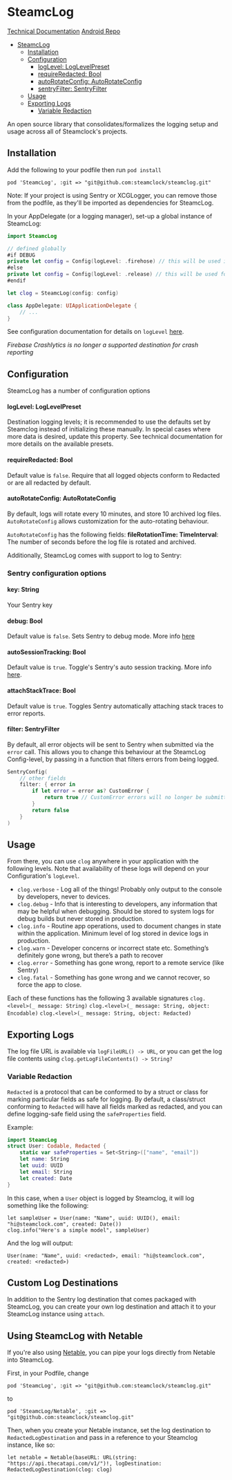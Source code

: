 # SteamcLog
[Technical Documentation](https://coda.io/d/SteamcLog-Public-Documentation_dYDBWMQYscM/SteamcLog-Technical-Documentation_suPjU)
[Android Repo](https://github.com/steamclock/steamclog-android)

- [SteamcLog](#steamclog)
  * [Installation](#installation)
  * [Configuration](#configuration)
    + [logLevel: LogLevelPreset](#loglevel-loglevelpreset)
    + [requireRedacted: Bool](#requireredacted-bool)
    + [autoRotateConfig: AutoRotateConfig](#autorotateconfig-autorotateconfig)
    - [sentryFilter: SentryFilter](#sentryfilter-sentryfilter)
  * [Usage](#usage)
  * [Exporting Logs](#exporting-logs)
    + [Variable Redaction](#variable-redaction)

An open source library that consolidates/formalizes the logging setup and usage across all of Steamclock's projects.

## Installation
Add the following to your podfile then run `pod install`
```
pod 'SteamcLog', :git => "git@github.com:steamclock/steamclog.git"
```

Note: If your project is using Sentry or XCGLogger, you can remove those from the podfile, as they'll be imported as dependencies for SteamcLog.

In your AppDelegate (or a logging manager), set-up a global instance of SteamcLog:

```swift
import SteamcLog

// defined globally
#if DEBUG
private let config = Config(logLevel: .firehose) // this will be used in debug builds.
#else
private let config = Config(logLevel: .release) // this will be used for release builds
#endif

let clog = SteamcLog(config: config)

class AppDelegate: UIApplicationDelegate {
    // ...
}
```

See configuration documentation for details on `logLevel` [here](#configuration).

_Firebase Crashlytics is no longer a supported destination for crash reporting_

## Configuration

SteamcLog has a number of configuration options

#### logLevel: LogLevelPreset
Destination logging levels; it is recommended to use the defaults set by Steamclog instead of initializing these manually. In special cases where more data is desired, update this property. See technical documentation for more details on the available presets.

#### requireRedacted: Bool
Default value is `false`.
Require that all logged objects conform to Redacted or are all redacted by default.

#### autoRotateConfig: AutoRotateConfig
By default, logs will rotate every 10 minutes, and store 10 archived log files.
`AutoRotateConfig` allows customization for the auto-rotating behaviour. 

`AutoRotateConfig` has the following fields:
**fileRotationTime: TimeInterval**: The number of seconds before the log file is rotated and archived.

Additionally, SteamcLog comes with support to log to Sentry:

### Sentry configuration options

#### key: String
Your Sentry key

#### debug: Bool
Default value is `false`.
Sets Sentry to debug mode. More info [here](https://docs.sentry.io/error-reporting/configuration/?platform=swift#debug)

#### autoSessionTracking: Bool
Default value is `true`.
Toggle's Sentry's auto session tracking. More info [here](https://docs.sentry.io/platforms/cocoa/?platform=swift#release-health).

#### attachStackTrace: Bool
Default value is `true`.
Toggles Sentry automatically attaching stack traces to error reports.

#### filter: SentryFilter
By default, all error objects will be sent to Sentry when submitted via the `error` call. 
This allows you to change this behaviour at the SteamcLog Config-level, by passing in a function that filters errors from being logged.
 
```swift
SentryConfig(
    // other fields
    filter: { error in
        if let error = error as? CustomError {
            return true // CustomError errors will no longer be submitted to Sentry
        }
        return false
    }
)
```

## Usage

From there, you can use `clog` anywhere in your application with the following levels. Note that availability of these logs will depend on your Configuration's `logLevel`.

- `clog.verbose` - Log all of the things! Probably only output to the console by developers, never to devices.
- `clog.debug` - Info that is interesting to developers, any information that may be helpful when debugging. Should be stored to system logs for debug builds but never stored in production.
- `clog.info` - Routine app operations, used to document changes in state within the application. Minimum level of log stored in device logs in production.
- `clog.warn` - Developer concerns or incorrect state etc. Something’s definitely gone wrong, but there’s a path to recover
- `clog.error` - Something has gone wrong, report to a remote service (like Sentry)
- `clog.fatal` - Something has gone wrong and we cannot recover, so force the app to close.

Each of these functions has the following 3 available signatures
`clog.<level>(_ message: String)`
`clog.<level>(_ message: String, object: Encodable)`
`clog.<level>(_ message: String, object: Redacted)`

## Exporting Logs

The log file URL is available via `logFileURL() -> URL`, or you can get the log file contents using `clog.getLogFileContents() -> String?`

### Variable Redaction

`Redacted` is a protocol that can be conformed to by a struct or class for marking particular fields as safe for logging. By default, a class/struct conforming to `Redacted` will have all fields marked as redacted, and you can define logging-safe field using the `safeProperties` field.

Example:
```swift
import SteamcLog
struct User: Codable, Redacted {
    static var safeProperties = Set<String>(["name", "email"])
    let name: String
    let uuid: UUID
    let email: String
    let created: Date
}
```

In this case, when a `User` object is logged by Steamclog, it will log something like the following:
```
let sampleUser = User(name: "Name", uuid: UUID(), email: "hi@steamclock.com", created: Date())
clog.info("Here's a simple model", sampleUser)
```
And the log will output:

`User(name: "Name", uuid: <redacted>, email: "hi@steamclock.com", created: <redacted>)`

## Custom Log Destinations

In addition to the Sentry log destination that comes packaged with SteamcLog, you can create your own log destination and attach it to your SteamcLog instance using `attach`.

## Using SteamcLog with Netable

If you're also using [Netable](https://github.com/steamclock/netable), you can pipe your logs directly from Netable into SteamcLog.

First, in your Podfile, change
```
pod 'SteamcLog', :git => "git@github.com:steamclock/steamclog.git"
```
to
```
pod 'SteamcLog/Netable', :git => "git@github.com:steamclock/steamclog.git"
```

Then, when you create your Netable instance, set the log destination to `RedactedLogDestination` and pass in a reference to your Steamclog instance, like so:
```
let netable = Netable(baseURL: URL(string: "https://api.thecatapi.com/v1/")!, logDestination: RedactedLogDestination(clog: clog)
```
